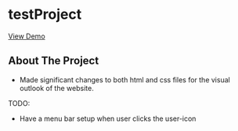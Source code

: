 # testProject

<a href="https://arjunsarkar1.github.io/testProject/">View Demo</a>

## About The Project

- Made significant changes to both html and css files for the visual outlook of the website.

TODO:

- Have a menu bar setup when user clicks the user-icon
